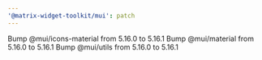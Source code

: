 ```yaml
---
'@matrix-widget-toolkit/mui': patch
---
```


Bump @mui/icons-material from 5.16.0 to 5.16.1
Bump @mui/material from 5.16.0 to 5.16.1
Bump @mui/utils from 5.16.0 to 5.16.1
